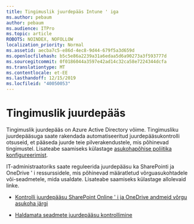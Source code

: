 ```yaml
---
title: Tingimuslik juurdepääs Intune ' iga
ms.author: pebaum
author: pebaum
ms.audience: ITPro
ms.topic: article
ROBOTS: NOINDEX, NOFOLLOW
localization_priority: Normal
ms.assetid: aecba7c5-e86d-4ec8-9d44-679f5a3d659d
ms.openlocfilehash: b5c5e86a2239a31a6edaa5d6a90273a3f593777d
ms.sourcegitcommit: 0f0186044a3597e42ad14c32ca58e7224344dcfa
ms.translationtype: MT
ms.contentlocale: et-EE
ms.lasthandoff: 12/15/2019
ms.locfileid: "40050053"
---
```

# <a name="conditional-access"></a>Tingimuslik juurdepääs

Tingimuslik juurdepääs on Azure Active Directory võime. Tingimusliku juurdepääsuga saate rakendada automatiseeritud juurdepääsukontrolli otsuseid, et pääseda juurde teie pilverakendustele, mis põhinevad tingimustel. Lisateabe saamiseks külastage [asukohapõhise poliitika konfigureerimist](https://docs.microsoft.com/azure/active-directory/conditional-access/overview).

IT-administraatoriks saate reguleerida juurdepääsu ka SharePointi ja OneDrive ' i ressurssidele, mis põhinevad määratletud võrguasukohtadele või-seadmetele, mida usaldate. Lisateabe saamiseks külastage allolevaid linke.

- [Kontrolli juurdepääsu SharePoint Online ' i ja OneDrive andmeid võrgu asukoha järgi](https://docs.microsoft.com/sharepoint/control-access-based-on-network-location)

- [Haldamata seadmete juurdepääsu kontrollimine](https://docs.microsoft.com/sharepoint/control-access-from-unmanaged-devices)

